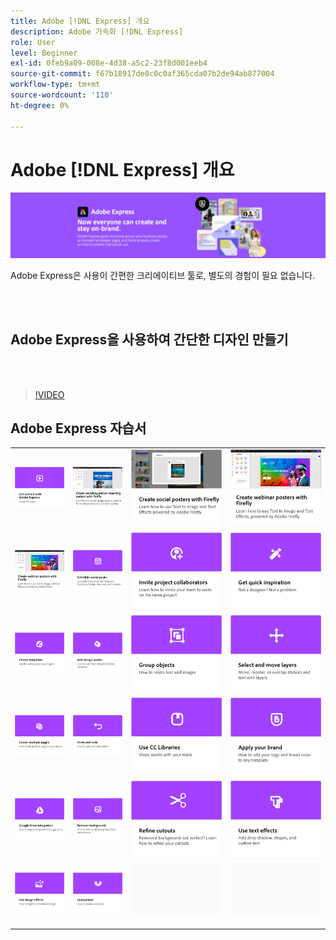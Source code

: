 ```yaml
---
title: Adobe [!DNL Express] 개요
description: Adobe 가속화 [!DNL Express]
role: User
level: Beginner
exl-id: 0feb9a09-008e-4d38-a5c2-23f8d001eeb4
source-git-commit: f67b18917de0c0c0af365cda07b2de94ab877004
workflow-type: tm+mt
source-wordcount: '110'
ht-degree: 0%

---
```


# Adobe [!DNL Express] 개요

![Express 메인 이미지](../assets/Express.png)

Adobe Express은 사용이 간편한 크리에이티브 툴로, 별도의 경험이 필요 없습니다.

<br> 

## Adobe Express을 사용하여 간단한 디자인 만들기

<br> 

>[!VIDEO](https://video.tv.adobe.com/v/3420225?quality=12&learn=on&hidetitle=true)

## Adobe Express 자습서

<table style="table-layout:fixed">
<tr>
   <td>
      <a href="get-started.md">
         <img alt="Adobe Express 시작하기" src="assets/get-started.png" />
      </a>
  </td>
  <td>
      <a href="create-on-boarding.md">
         <img alt="Firefly을 사용하여 채용 및 온보딩 콘텐츠 만들기" src="assets/on-boarding.png" />
      </a>
  <td>
      <a href="create-social-posters.md">
         <img alt="Firefly을 사용하여 소셜 포스터 만들기" src="assets/social-firefly.png" />
      </a>
  </td>
  <td>
      <a href="create-webinar-poster.md">
         <img alt="Firefly을 사용하여 웨비나 포스터 제작" src="assets/webinar-poster.png" />
      </a>
  </td>
</tr>
<tr>
 <td>
      <a href="create-webinar-poster.md">
         <img alt="Firefly을 사용하여 웨비나 포스터 제작" src="assets/webinar-poster.png" />
      </a>
  </td>
  <td>
      <a href="schedule.md">
         <img alt="소셜 게시물 예약" src="assets/schedule.png" />
      </a>
  </td>
 <td>
   <a href="collaborate.md">
      <img alt="프로젝트 공동 작업자 초대" src="assets/collaborate.png" />
   </a>
  </td>
 <td>
      <a href="get-inspiration.md">
         <img alt="영감을 빠르게 얻기" src="assets/inspiration.png" />
      </a>
  </td>
</tr>
<tr>
   <td>
   <a href="create-templates.md">
      <img alt="템플릿 만들기" src="assets/templates.png" />
   </a>
  </td>
   <td>
         <a href="add-design-assets.md">
            <img alt="디자인 에셋 추가" src="assets/design-assets.png" />
         </a>
   </td>
   <td>
         <a href="group-objects.md">
            <img alt="오브젝트 그룹화" src="assets/group-objects.png" />
         </a>
   </td>
   <td>
         <a href="layers.md">
            <img alt="레이어 선택 및 이동" src="assets/layers.png" />
         </a>
   </td>
</tr>
<tr>
  <td>
      <a href="multiple-pages.md">
         <img alt="여러 페이지 만들기" src="assets/multiple-pages.png" />
      </a>
  </td>
  <td>
      <a href="undo-redo.md">
         <img alt="실행 취소 및 다시 실행" src="assets/undo-redo.png" />
      </a>
   </td>
 <td>
      <a href="cc-libraries.md">
         <img alt="CC Libraries 사용" src="assets/cc-libraries.png" />
      </a>
  </td>
 <td>
      <a href="brand.md">
         <img alt="브랜드 적용" src="assets/brand.png" />
      </a>
  </td>
</tr>
<tr>
 <td>
      <a href="google-drive.md">
         <img alt="Google Drive 통합" src="assets/google-drive.png" />
      </a>
  </td>
  <td>
      <a href="remove-background.md">
         <img alt="배경 제거" src="assets/background.png" />
      </a>
  </td>
  <td>
      <a href="refine-cutout.md">
         <img alt="오려내기 다듬기" src="assets/cutouts.png" />
      </a>
  </td>
  <td>
      <a href="text-effects.md">
         <img alt="텍스트 효과 사용" src="assets/text-effects.png" />
      </a>
  </td>
</tr>
<tr>
   <td>
      <a href="image-effects.md">
         <img alt="이미지 효과 사용" src="assets/image-effects.png" />
      </a>
  </td>
   <td>
      <a href="create-curved-text.md">
         <img alt="곡선 텍스트 만들기" src="assets/curved-text.png" />
      </a>
   </td>
   <td>
      <img alt="스페이서" src="../assets/Gray_thumbnail.png" />
      <div>
      <br>
   </td>
   <td>
      <img alt="스페이서" src="../assets/Gray_thumbnail.png" />
      <div>
      <br>
   </td>
</tr>
</table>
